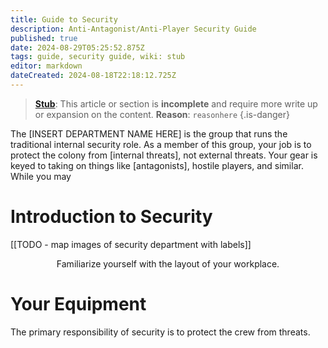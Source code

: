 ```yaml
---
title: Guide to Security
description: Anti-Antagonist/Anti-Player Security Guide
published: true
date: 2024-08-29T05:25:52.875Z
tags: guide, security guide, wiki: stub
editor: markdown
dateCreated: 2024-08-18T22:18:12.725Z
---
```


> [**Stub**](/maintenance/Templates#stub): This article or section is **incomplete** and require more write up or expansion on the content. **Reason**: `reasonhere`
{.is-danger}

The [INSERT DEPARTMENT NAME HERE] is the group that runs the traditional internal security role. As a member of this group, your job is to protect the colony from [internal threats], not external threats. Your gear is keyed to taking on things like [antagonists], hostile players, and similar. While you may  

# Introduction to Security

[[TODO - map images of security department with labels]]

<center>Familiarize yourself with the layout of your workplace.</center>

# Your Equipment

The primary responsibility of security is to protect the crew from threats. 


